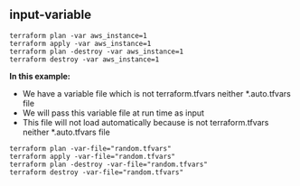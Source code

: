 ## input-variable
```t
terraform plan -var aws_instance=1
terraform apply -var aws_instance=1
terraform plan -destroy -var aws_instance=1
terraform destroy -var aws_instance=1
```


**In this example:** 
- We have a variable file which is not terraform.tfvars neither *.auto.tfvars file
- We will pass this variable file at run time as input
- This file will not load automatically because is not terraform.tfvars neither *.auto.tfvars file

```t
terraform plan -var-file="random.tfvars"
terraform apply -var-file="random.tfvars"
terraform plan -destroy -var-file="random.tfvars"
terraform destroy -var-file="random.tfvars"
```